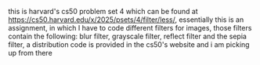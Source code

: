 this is harvard's cs50 problem set 4 which can be found at https://cs50.harvard.edu/x/2025/psets/4/filter/less/, essentially this is an assignment, in which I have to code different filters for images, those filters contain the following: blur filter, grayscale filter, reflect filter and the sepia filter, a distribution code is provided in the cs50's website and i am picking up from there